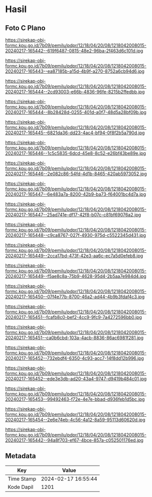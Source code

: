 # Hasil

## Foto C Plano

https://sirekap-obj-formc.kpu.go.id/7b09/pemilu/pdpr/12/18/04/20/08/1218042008015-20240217-165442--619f6487-0815-48e2-96ba-2f463d6c101d.jpg

https://sirekap-obj-formc.kpu.go.id/7b09/pemilu/pdpr/12/18/04/20/08/1218042008015-20240217-165443--ea87185b-a15d-4b9f-a270-8752a6cb94d6.jpg

https://sirekap-obj-formc.kpu.go.id/7b09/pemilu/pdpr/12/18/04/20/08/1218042008015-20240217-165444--2cd93003-e66b-4836-96fe-8215b2ffedbb.jpg

https://sirekap-obj-formc.kpu.go.id/7b09/pemilu/pdpr/12/18/04/20/08/1218042008015-20240217-165444--8b28428d-0255-401d-a0f7-48d5a28bf09b.jpg

https://sirekap-obj-formc.kpu.go.id/7b09/pemilu/pdpr/12/18/04/20/08/1218042008015-20240217-165445--6821da36-dd23-4ac4-bf94-0f8f2b5a790d.jpg

https://sirekap-obj-formc.kpu.go.id/7b09/pemilu/pdpr/12/18/04/20/08/1218042008015-20240217-165446--1c5c5835-6dcd-45e8-8c52-e26bf43be89e.jpg

https://sirekap-obj-formc.kpu.go.id/7b09/pemilu/pdpr/12/18/04/20/08/1218042008015-20240217-165446--2e082c86-54fd-4d1b-8465-420ab5973052.jpg

https://sirekap-obj-formc.kpu.go.id/7b09/pemilu/pdpr/12/18/04/20/08/1218042008015-20240217-165447--6e483a7a-8200-42b9-ba73-f64001bc4d7a.jpg

https://sirekap-obj-formc.kpu.go.id/7b09/pemilu/pdpr/12/18/04/20/08/1218042008015-20240217-165447--25ad741e-df17-42f8-b07c-c81bf69076a2.jpg

https://sirekap-obj-formc.kpu.go.id/7b09/pemilu/pdpr/12/18/04/20/08/1218042008015-20240217-165448--c9ca8767-027f-4930-975d-c5522345d431.jpg

https://sirekap-obj-formc.kpu.go.id/7b09/pemilu/pdpr/12/18/04/20/08/1218042008015-20240217-165449--2cca17bd-473f-42e3-aa6c-ec7a5d0efeb8.jpg

https://sirekap-obj-formc.kpu.go.id/7b09/pemilu/pdpr/12/18/04/20/08/1218042008015-20240217-165449--f5ae8c8a-75b9-4628-95d4-2b5aa7e984d4.jpg

https://sirekap-obj-formc.kpu.go.id/7b09/pemilu/pdpr/12/18/04/20/08/1218042008015-20240217-165450--07f4e77b-8700-46a2-ad44-4b9b3fdaf4c3.jpg

https://sirekap-obj-formc.kpu.go.id/7b09/pemilu/pdpr/12/18/04/20/08/1218042008015-20240217-165451--fcafb8c0-bef2-4cc9-9fc9-7a4272596bb0.jpg

https://sirekap-obj-formc.kpu.go.id/7b09/pemilu/pdpr/12/18/04/20/08/1218042008015-20240217-165451--ca0b6cbd-103a-4acb-8836-86ac6981f281.jpg

https://sirekap-obj-formc.kpu.go.id/7b09/pemilu/pdpr/12/18/04/20/08/1218042008015-20240217-165452--732ebdf4-6350-4c93-acc7-14f8dd12b996.jpg

https://sirekap-obj-formc.kpu.go.id/7b09/pemilu/pdpr/12/18/04/20/08/1218042008015-20240217-165452--ede3e3db-ad20-43a4-9747-d9419b484c01.jpg

https://sirekap-obj-formc.kpu.go.id/7b09/pemilu/pdpr/12/18/04/20/08/1218042008015-20240217-165453--99492463-f72e-4e7e-bbad-d936feb1d5bc.jpg

https://sirekap-obj-formc.kpu.go.id/7b09/pemilu/pdpr/12/18/04/20/08/1218042008015-20240217-165454--2e6e74eb-4c56-4a12-8a59-95113d60620d.jpg

https://sirekap-obj-formc.kpu.go.id/7b09/pemilu/pdpr/12/18/04/20/08/1218042008015-20240217-165442--94a8f703-ef67-4bce-857a-c052501176ed.jpg


## Metadata

| Key        | Value               |
| ---------- | ------------------- |
| Time Stamp | 2024-02-17 16:55:44 |
| Kode Dapil | 1201                |



